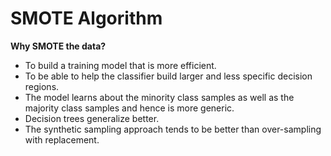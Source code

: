 
# SMOTE Algorithm

**Why SMOTE the data?**

- To build a training model that is more efficient.
- To be able to help the classifier build larger and less specific decision regions. 
- The model learns about the minority class samples as well as the majority class samples and hence is more generic.
- Decision trees generalize better.
- The synthetic sampling approach tends to be better than over-sampling with replacement.

